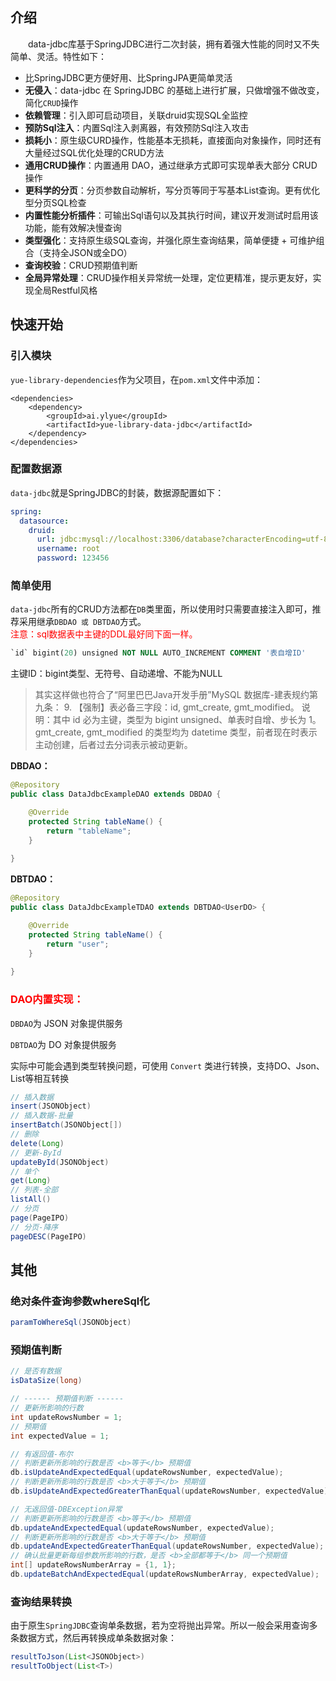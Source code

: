 ## 介绍
　　data-jdbc库基于SpringJDBC进行二次封装，拥有着强大性能的同时又不失简单、灵活。特性如下：
- 比SpringJDBC更方便好用、比SpringJPA更简单灵活
- **无侵入**：data-jdbc 在 SpringJDBC 的基础上进行扩展，只做增强不做改变，简化`CRUD`操作
- **依赖管理**：引入即可启动项目，关联druid实现SQL全监控
- **预防Sql注入**：内置Sql注入剥离器，有效预防Sql注入攻击
- **损耗小**：原生级CURD操作，性能基本无损耗，直接面向对象操作，同时还有大量经过SQL优化处理的CRUD方法
- **通用CRUD操作**：内置通用 DAO，通过继承方式即可实现单表大部分 CRUD 操作
- **更科学的分页**：分页参数自动解析，写分页等同于写基本List查询。更有优化型分页SQL检查
- **内置性能分析插件**：可输出Sql语句以及其执行时间，建议开发测试时启用该功能，能有效解决慢查询
- **类型强化**：支持原生级SQL查询，并强化原生查询结果，简单便捷 + 可维护组合（支持全JSON或全DO）
- **查询校验**：CRUD预期值判断
- **全局异常处理**：CRUD操作相关异常统一处理，定位更精准，提示更友好，实现全局Restful风格

## 快速开始
### 引入模块
`yue-library-dependencies`作为父项目，在`pom.xml`文件中添加：
``` pom
<dependencies>
	<dependency>
		<groupId>ai.ylyue</groupId>
		<artifactId>yue-library-data-jdbc</artifactId>
	</dependency>
</dependencies>
```

### 配置数据源
`data-jdbc`就是SpringJDBC的封装，数据源配置如下：
```yml
spring:
  datasource: 
    druid: 
      url: jdbc:mysql://localhost:3306/database?characterEncoding=utf-8&useSSL=false
      username: root
      password: 123456
```

### 简单使用
`data-jdbc`所有的CRUD方法都在`DB`类里面，所以使用时只需要直接注入即可，推荐采用继承`DBDAO 或 DBTDAO`方式。<br>
<font color=red>注意：sql数据表中主键的DDL最好同下面一样。</font>
```ddl
`id` bigint(20) unsigned NOT NULL AUTO_INCREMENT COMMENT '表自增ID'
```
主键ID：bigint类型、无符号、自动递增、不能为NULL
> 其实这样做也符合了“阿里巴巴Java开发手册”MySQL 数据库-建表规约第九条：
> 9. 【强制】表必备三字段：id, gmt_create, gmt_modified。
说明：其中 id 必为主键，类型为 bigint unsigned、单表时自增、步长为 1。gmt_create,
gmt_modified 的类型均为 datetime 类型，前者现在时表示主动创建，后者过去分词表示被动更新。

**DBDAO：**
```java
@Repository
public class DataJdbcExampleDAO extends DBDAO {

	@Override
	protected String tableName() {
		return "tableName";
	}
	
}
```

**DBTDAO：**
```java
@Repository
public class DataJdbcExampleTDAO extends DBTDAO<UserDO> {

	@Override
	protected String tableName() {
		return "user";
	}
	
}
```

### <font color=red>DAO内置实现：</font>
`DBDAO`为 JSON 对象提供服务

`DBTDAO`为 DO 对象提供服务

实际中可能会遇到类型转换问题，可使用 `Convert` 类进行转换，支持DO、Json、List等相互转换

```java
// 插入数据
insert(JSONObject)
// 插入数据-批量
insertBatch(JSONObject[])
// 删除
delete(Long)
// 更新-ById
updateById(JSONObject)
// 单个
get(Long)
// 列表-全部
listAll()
// 分页
page(PageIPO)
// 分页-降序
pageDESC(PageIPO)
```

## 其他
### 绝对条件查询参数whereSql化
```java
paramToWhereSql(JSONObject)
```

### 预期值判断
```java
// 是否有数据
isDataSize(long)

// ------ 预期值判断 ------
// 更新所影响的行数
int updateRowsNumber = 1;
// 预期值
int expectedValue = 1;

// 有返回值-布尔
// 判断更新所影响的行数是否 <b>等于</b> 预期值
db.isUpdateAndExpectedEqual(updateRowsNumber, expectedValue);
// 判断更新所影响的行数是否 <b>大于等于</b> 预期值
db.isUpdateAndExpectedGreaterThanEqual(updateRowsNumber, expectedValue);

// 无返回值-DBException异常
// 判断更新所影响的行数是否 <b>等于</b> 预期值
db.updateAndExpectedEqual(updateRowsNumber, expectedValue);
// 判断更新所影响的行数是否 <b>大于等于</b> 预期值
db.updateAndExpectedGreaterThanEqual(updateRowsNumber, expectedValue);
// 确认批量更新每组参数所影响的行数，是否 <b>全部都等于</b> 同一个预期值
int[] updateRowsNumberArray = {1, 1};
db.updateBatchAndExpectedEqual(updateRowsNumberArray, expectedValue);
```

### 查询结果转换
由于原生`SpringJDBC`查询单条数据，若为空将抛出异常。所以一般会采用查询多条数据方式，然后再转换成单条数据对象：
```java
resultToJson(List<JSONObject>)
resultToObject(List<T>)
```